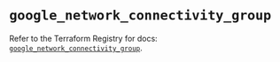 # `google_network_connectivity_group`

Refer to the Terraform Registry for docs: [`google_network_connectivity_group`](https://registry.terraform.io/providers/hashicorp/google/6.46.0/docs/resources/network_connectivity_group).
